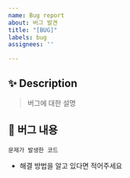 ```yaml
---
name: Bug report
about: 버그 발견
title: "[BUG]"
labels: bug
assignees: ''

---
```


## ✨ Description

> 버그에 대한 설명

## 🐞 버그 내용

```
문제가 발생한 코드
```

- 해결 방법을 알고 있다면 적어주세요
